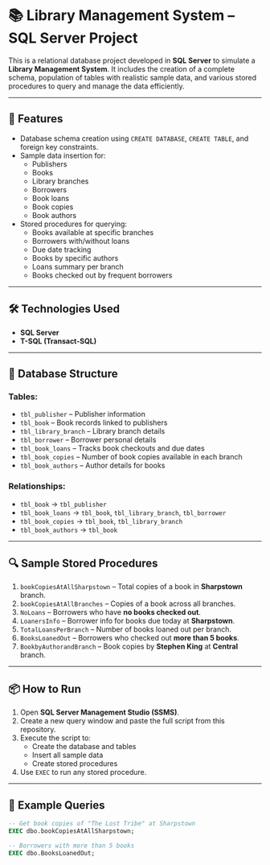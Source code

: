 # 📚 Library Management System – SQL Server Project

This is a relational database project developed in **SQL Server** to simulate a **Library Management System**. It includes the creation of a complete schema, population of tables with realistic sample data, and various stored procedures to query and manage the data efficiently.

---

## 🚀 Features

- Database schema creation using `CREATE DATABASE`, `CREATE TABLE`, and foreign key constraints.
- Sample data insertion for:
  - Publishers
  - Books
  - Library branches
  - Borrowers
  - Book loans
  - Book copies
  - Book authors
- Stored procedures for querying:
  - Books available at specific branches
  - Borrowers with/without loans
  - Due date tracking
  - Books by specific authors
  - Loans summary per branch
  - Books checked out by frequent borrowers

---

## 🛠 Technologies Used

- **SQL Server**
- **T-SQL (Transact-SQL)**

---

## 📂 Database Structure

### Tables:

- `tbl_publisher` – Publisher information
- `tbl_book` – Book records linked to publishers
- `tbl_library_branch` – Library branch details
- `tbl_borrower` – Borrower personal details
- `tbl_book_loans` – Tracks book checkouts and due dates
- `tbl_book_copies` – Number of book copies available in each branch
- `tbl_book_authors` – Author details for books

### Relationships:

- `tbl_book` → `tbl_publisher`
- `tbl_book_loans` → `tbl_book`, `tbl_library_branch`, `tbl_borrower`
- `tbl_book_copies` → `tbl_book`, `tbl_library_branch`
- `tbl_book_authors` → `tbl_book`

---

## 🔍 Sample Stored Procedures

1. `bookCopiesAtAllSharpstown` – Total copies of a book in **Sharpstown** branch.
2. `bookCopiesAtAllBranches` – Copies of a book across all branches.
3. `NoLoans` – Borrowers who have **no books checked out**.
4. `LoanersInfo` – Borrower info for books due today at **Sharpstown**.
5. `TotalLoansPerBranch` – Number of books loaned out per branch.
6. `BooksLoanedOut` – Borrowers who checked out **more than 5 books**.
7. `BookbyAuthorandBranch` – Book copies by **Stephen King** at **Central** branch.

---

## 📦 How to Run

1. Open **SQL Server Management Studio (SSMS)**.
2. Create a new query window and paste the full script from this repository.
3. Execute the script to:
   - Create the database and tables
   - Insert all sample data
   - Create stored procedures
4. Use `EXEC` to run any stored procedure.

---

## 🧪 Example Queries

```sql
-- Get book copies of "The Lost Tribe" at Sharpstown
EXEC dbo.bookCopiesAtAllSharpstown;

-- Borrowers with more than 5 books
EXEC dbo.BooksLoanedOut;
